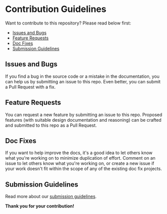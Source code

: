 # Contribution Guidelines

Want to contribute to this repository? Please read below first:

- [Issues and Bugs](#issues-and-bugs)
- [Feature Requests](#feature-requests)
- [Doc Fixes](#doc-fixes)
- [Submission Guidelines](#submission-guidelines)

## Issues and Bugs

If you find a bug in the source code or a mistake in the documentation, you can
help us by submitting an issue to this repo. Even better, you can submit a Pull
Request with a fix.

## Feature Requests

You can request a new feature by submitting an issue to this repo. Proposed
features (with suitable design documentation and reasoning) can be crafted and
submitted to this repo as a Pull Request.

## Doc Fixes

If you want to help improve the docs, it's a good idea to let others know what
you're working on to minimize duplication of effort. Comment on an issue to let
others know what you're working on, or create a new issue if your work doesn't
fit within the scope of any of the existing doc fix projects.

## Submission Guidelines

Read more about our [submission guidelines](https://github.com/IBM/beacon-for-ibm-dotcom/blob/main/docs/submission-guidelines.md).

**Thank you for your contribution!**